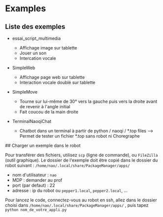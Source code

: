 # Examples


## Liste des exemples 

- essai_script_multimedia
  - Affichage image sur tablette
  - Jouer un son
  - Intercation vocale

- SimpleWeb
  - Affichage page web sur tablette
  - Interaction vocale doublé sur tablette

- SimpleMove
  - Tourne sur lui-même de 30° vers la gauche puis vers la droite avant de revenir à l'angle initial
  - Fait coucou de la main droite 

- TerminalNaoqiChat
  - Chatbot dans un terminal à partir de python / naoqi / *.top files --> Permet de tester un fichier *.top sans robot ni Choregraphe

## Charger un exemple dans le robot

Pour transférer des fichiers, utilisez `scp` (ligne de commande), ou `FileZilla` (outil graphique). Le dossier de l'exemple doit être copié dans le dossier du robot suivant : `/home/nao/.local/share/PackageManager/apps/`  

- nom d'utilisateur : `nao`
- MDP : demander au prof
- port (par defaut) : 22
- adresse : ip du robot ou `pepper1.local`, `pepper2.local`, ...


Pour lancez le code, connectez-vous au robot en ssh, allez dans le dossier choisi dans `/home/nao/.local/share/PackageManager/apps/` , puis tapez `python nom_de_votre_appli.py`